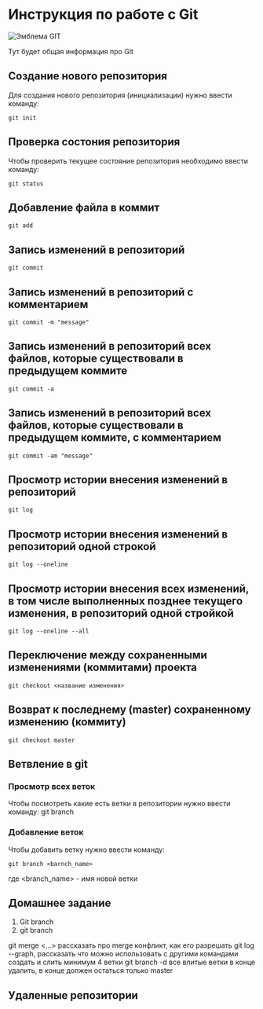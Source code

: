 # Инструкция по работе с Git

![Эмблема GIT](git.jpg)

Тут будет общая информация про Git

## Создание нового репозитория

Для создания нового репозитория (инициализации) нужно ввести команду:

    git init

## Проверка состония репозитория

Чтобы проверить текущее состояние репозитория необходимо ввести команду:

    git status

## Добавление файла в коммит

    git add

## Запись изменений в репозиторий

    git commit

## Запись изменений в репозиторий с комментарием

    git commit -m "message"

## Запись изменений в репозиторий всех файлов, которые существовали в предыдущем коммите

    git commit -a

## Запись изменений в репозиторий всех файлов, которые существовали в предыдущем коммите, с комментарием

    git commit -am "message"

## Просмотр истории внесения изменений в репозиторий

    git log

## Просмотр истории внесения изменений в репозиторий одной строкой

    git log --oneline

## Просмотр истории внесения **всех** изменений, в том числе выполненных позднее текущего изменения, в репозиторий одной стройкой

    git log --oneline --all

## Переключение между сохраненными изменениями (коммитами) проекта

    git checkout <название изменения>

## Возврат к последнему (master) сохраненному изменению (коммиту)

    git checkout master

## Ветвление в git

### Просмотр всех веток

Чтобы посмотреть какие есть ветки в репозитории нужно ввести команду:
    git branch

### Добавление веток

Чтобы добавить ветку нужно ввести команду:

    git branch <barnch_name>

где <branch_name> - имя новой ветки

## Домашнее задание
1. Git branch
2. git branch <newbranch>

git merge <...>
рассказать про merge конфликт, как его разрешать
git log --graph, рассказать что можно использовать с другими командами
создать и слить минимум 4 ветки
git branch -d
все влитые ветки в конце удалить, в конце должен остаться только master

## Удаленные репозитории

